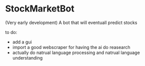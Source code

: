 # StockMarketBot
(Very early development) A bot that will eventuall predict stocks


to do:
  - add a gui
  - import a good webscraper for having the ai do reasearch
  - actually do natrual language processing and natrual language understanding
